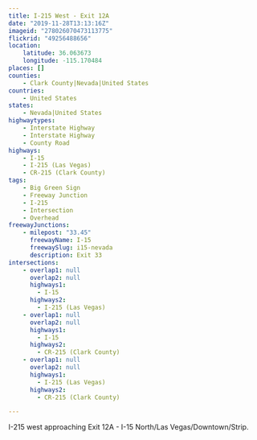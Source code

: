 ```yaml
---
title: I-215 West - Exit 12A
date: "2019-11-28T13:13:16Z"
imageid: "278026070473113775"
flickrid: "49256488656"
location:
    latitude: 36.063673
    longitude: -115.170484
places: []
counties:
    - Clark County|Nevada|United States
countries:
    - United States
states:
    - Nevada|United States
highwaytypes:
    - Interstate Highway
    - Interstate Highway
    - County Road
highways:
    - I-15
    - I-215 (Las Vegas)
    - CR-215 (Clark County)
tags:
    - Big Green Sign
    - Freeway Junction
    - I-215
    - Intersection
    - Overhead
freewayJunctions:
    - milepost: "33.45"
      freewayName: I-15
      freewaySlug: i15-nevada
      description: Exit 33
intersections:
    - overlap1: null
      overlap2: null
      highways1:
        - I-15
      highways2:
        - I-215 (Las Vegas)
    - overlap1: null
      overlap2: null
      highways1:
        - I-15
      highways2:
        - CR-215 (Clark County)
    - overlap1: null
      overlap2: null
      highways1:
        - I-215 (Las Vegas)
      highways2:
        - CR-215 (Clark County)

---
```

I-215 west approaching Exit 12A - I-15 North/Las Vegas/Downtown/Strip.